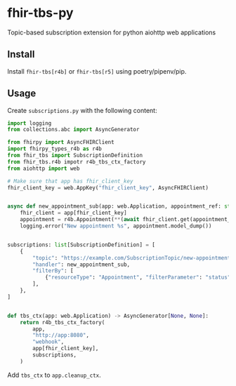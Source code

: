 # fhir-tbs-py

Topic-based subscription extension for python aiohttp web applications

## Install

Install `fhir-tbs[r4b]` or `fhir-tbs[r5]` using poetry/pipenv/pip.

## Usage

Create `subscriptions.py` with the following content:

```python
import logging
from collections.abc import AsyncGenerator

from fhirpy import AsyncFHIRClient
import fhirpy_types_r4b as r4b
from fhir_tbs import SubscriptionDefinition
from fhir_tbs.r4b impotr r4b_tbs_ctx_factory
from aiohttp import web

# Make sure that app has fhir_client_key
fhir_client_key = web.AppKey("fhir_client_key", AsyncFHIRClient)


async def new_appointment_sub(app: web.Application, appointment_ref: str, _timestamp: str) -> None:
    fhir_client = app[fhir_client_key]
    appointment = r4b.Appointment(**(await fhir_client.get(appointment_ref)))
    logging.error("New appointment %s", appointment.model_dump())


subscriptions: list[SubscriptionDefinition] = [
    {
        "topic": "https://example.com/SubscriptionTopic/new-appointment-event",
        "handler": new_appointment_sub,
        "filterBy": [
            {"resourceType": "Appointment", "filterParameter": "status", "value": "booked"}
        ],
    },
]


def tbs_ctx(app: web.Application) -> AsyncGenerator[None, None]:
    return r4b_tbs_ctx_factory(
        app,
        "http://app:8080",
        "webhook",
        app[fhir_client_key],
        subscriptions,
    )
```


Add `tbs_ctx` to `app.cleanup_ctx`.

